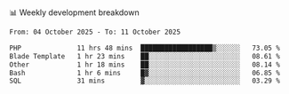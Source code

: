 📊 Weekly development breakdown
<!--START_SECTION:waka-->

```txt
From: 04 October 2025 - To: 11 October 2025

PHP              11 hrs 48 mins  ██████████████████▒░░░░░░   73.05 %
Blade Template   1 hr 23 mins    ██░░░░░░░░░░░░░░░░░░░░░░░   08.61 %
Other            1 hr 18 mins    ██░░░░░░░░░░░░░░░░░░░░░░░   08.14 %
Bash             1 hr 6 mins     █▓░░░░░░░░░░░░░░░░░░░░░░░   06.85 %
SQL              31 mins         ▓░░░░░░░░░░░░░░░░░░░░░░░░   03.29 %
```

<!--END_SECTION:waka-->
